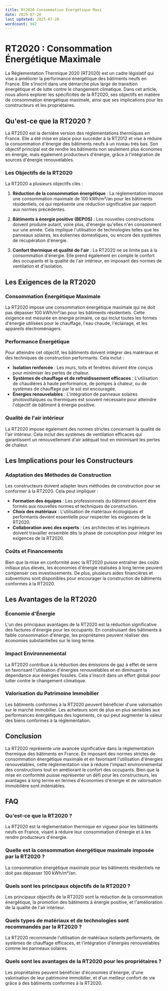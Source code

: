 ```yaml
---
title: Rt2020 Consommation Énergétique Maxi
date: 2025-07-20
last_updated: 2025-07-20
wordcount: 942
---
```


# RT2020 : Consommation Énergétique Maximale

La Réglementation Thermique 2020 (RT2020) est un cadre législatif qui vise à améliorer la performance énergétique des bâtiments neufs en France. Elle s'inscrit dans une démarche plus large de transition énergétique et de lutte contre le changement climatique. Dans cet article, nous allons explorer les spécificités de la RT2020, ses objectifs en matière de consommation énergétique maximale, ainsi que ses implications pour les constructeurs et les propriétaires.

## Qu'est-ce que la RT2020 ?

La RT2020 est la dernière version des réglementations thermiques en France. Elle a été mise en place pour succéder à la RT2012 et vise à réduire la consommation d'énergie des bâtiments neufs à un niveau très bas. Son objectif principal est de rendre les bâtiments non seulement plus économes en énergie, mais également producteurs d'énergie, grâce à l'intégration de sources d'énergie renouvelables.

### Les Objectifs de la RT2020

La RT2020 a plusieurs objectifs clés :

1. **Réduction de la consommation énergétique** : La réglementation impose une consommation maximale de 100 kWh/m²/an pour les bâtiments résidentiels, ce qui représente une réduction significative par rapport aux normes précédentes.
   
2. **Bâtiments à énergie positive (BEPOS)** : Les nouvelles constructions doivent produire autant, voire plus, d'énergie qu'elles n'en consomment sur une année. Cela implique l'utilisation de technologies telles que les panneaux solaires, les éoliennes domestiques, ou encore des systèmes de récupération d'énergie.

3. **Confort thermique et qualité de l'air** : La RT2020 ne se limite pas à la consommation d'énergie. Elle prend également en compte le confort des occupants et la qualité de l'air intérieur, en imposant des normes de ventilation et d'isolation.

## Les Exigences de la RT2020

### Consommation Énergétique Maximale

La RT2020 impose une consommation énergétique maximale qui ne doit pas dépasser 100 kWh/m²/an pour les bâtiments résidentiels. Cette exigence est mesurée en énergie primaire, ce qui inclut toutes les formes d'énergie utilisées pour le chauffage, l'eau chaude, l'éclairage, et les appareils électroménagers.

### Performance Énergétique

Pour atteindre cet objectif, les bâtiments doivent intégrer des matériaux et des techniques de construction performants. Cela inclut :

- **Isolation renforcée** : Les murs, toits et fenêtres doivent être conçus pour minimiser les pertes de chaleur.
- **Systèmes de chauffage et de refroidissement efficaces** : L'utilisation de chaudières à haute performance, de pompes à chaleur, ou de systèmes de chauffage par le sol est encouragée.
- **Énergies renouvelables** : L'intégration de panneaux solaires photovoltaïques ou thermiques est souvent nécessaire pour atteindre l'objectif de bâtiment à énergie positive.

### Qualité de l'air intérieur

La RT2020 impose également des normes strictes concernant la qualité de l'air intérieur. Cela inclut des systèmes de ventilation efficaces qui garantissent un renouvellement d'air adéquat tout en minimisant les pertes de chaleur.

## Les Implications pour les Constructeurs

### Adaptation des Méthodes de Construction

Les constructeurs doivent adapter leurs méthodes de construction pour se conformer à la RT2020. Cela peut impliquer :

- **Formation des équipes** : Les professionnels du bâtiment doivent être formés aux nouvelles normes et techniques de construction.
- **Choix des matériaux** : L'utilisation de matériaux écologiques et performants devient essentielle pour respecter les exigences de la RT2020.
- **Collaboration avec des experts** : Les architectes et les ingénieurs doivent travailler ensemble dès la phase de conception pour intégrer les exigences de la RT2020.

### Coûts et Financements

Bien que la mise en conformité avec la RT2020 puisse entraîner des coûts initiaux plus élevés, les économies d'énergie réalisées à long terme peuvent compenser ces investissements. De plus, plusieurs aides financières et subventions sont disponibles pour encourager la construction de bâtiments conformes à la RT2020.

## Les Avantages de la RT2020

### Économie d'Énergie

L'un des principaux avantages de la RT2020 est la réduction significative des factures d'énergie pour les occupants. En construisant des bâtiments à faible consommation d'énergie, les propriétaires peuvent réaliser des économies substantielles sur le long terme.

### Impact Environnemental

La RT2020 contribue à la réduction des émissions de gaz à effet de serre en favorisant l'utilisation d'énergies renouvelables et en diminuant la dépendance aux énergies fossiles. Cela s'inscrit dans un effort global pour lutter contre le changement climatique.

### Valorisation du Patrimoine Immobilier

Les bâtiments conformes à la RT2020 peuvent bénéficier d'une valorisation sur le marché immobilier. Les acheteurs sont de plus en plus sensibles aux performances énergétiques des logements, ce qui peut augmenter la valeur des biens conformes à la réglementation.

## Conclusion

La RT2020 représente une avancée significative dans la réglementation thermique des bâtiments en France. En imposant des normes strictes de consommation énergétique maximale et en favorisant l'utilisation d'énergies renouvelables, cette réglementation vise à réduire l'impact environnemental des constructions tout en améliorant le confort des occupants. Bien que la mise en conformité puisse représenter un défi pour les constructeurs, les avantages à long terme en termes d'économies d'énergie et de valorisation immobilière sont indéniables.

## FAQ

### Qu'est-ce que la RT2020 ?

La RT2020 est la réglementation thermique en vigueur pour les bâtiments neufs en France, visant à réduire leur consommation d'énergie et à les rendre producteurs d'énergie.

### Quelle est la consommation énergétique maximale imposée par la RT2020 ?

La consommation énergétique maximale pour les bâtiments résidentiels ne doit pas dépasser 100 kWh/m²/an.

### Quels sont les principaux objectifs de la RT2020 ?

Les principaux objectifs de la RT2020 sont la réduction de la consommation énergétique, la promotion des bâtiments à énergie positive, et l'amélioration de la qualité de l'air intérieur.

### Quels types de matériaux et de technologies sont recommandés par la RT2020 ?

La RT2020 recommande l'utilisation de matériaux isolants performants, de systèmes de chauffage efficaces, et l'intégration d'énergies renouvelables comme les panneaux solaires.

### Quels sont les avantages de la RT2020 pour les propriétaires ?

Les propriétaires peuvent bénéficier d'économies d'énergie, d'une valorisation de leur patrimoine immobilier, et d'un meilleur confort de vie grâce à des bâtiments conformes à la RT2020.